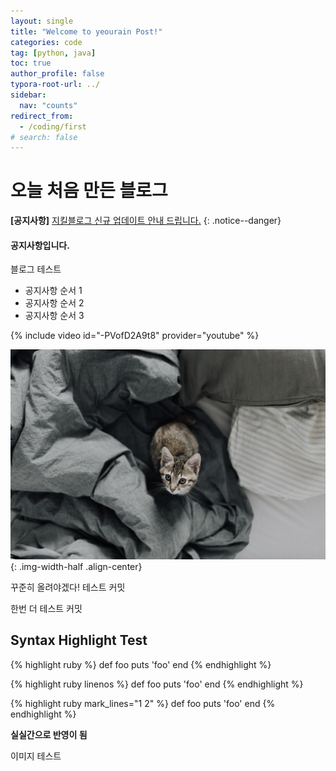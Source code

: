 ```yaml
---
layout: single
title: "Welcome to yeourain Post!"
categories: code
tag: [python, java]
toc: true
author_profile: false
typora-root-url: ../
sidebar:
  nav: "counts"
redirect_from:
  - /coding/first
# search: false
---
```


# 오늘 처음 만든 블로그

**[공지사항]** [지킬블로그 신규 업데이트 안내 드립니다.](https://mmistakes.github.io/minimal-mistakes/docs/quick-start-guide/)
{: .notice--danger}

<div class="notice--success">
<h4>공지사항입니다.</h4>
<p>블로그 테스트</p>
<ul>
    <li>공지사항 순서 1</li>
    <li>공지사항 순서 2</li>
    <li>공지사항 순서 3</li>
</ul>
</div>
{% include video id="-PVofD2A9t8" provider="youtube" %}

![kitten-bed-cat-look-6050114](/images/2023-02-22-first/kitten-bed-cat-look-6050114.jpg){: .img-width-half .align-center}

꾸준히 올려야겠다!
테스트 커밋

한번 더 테스트 커밋

## Syntax Highlight Test

{% highlight ruby %}
def foo
puts 'foo'
end
{% endhighlight %}

{% highlight ruby linenos %}
def foo
puts 'foo'
end
{% endhighlight %}

{% highlight ruby mark_lines="1 2" %}
def foo
puts 'foo'
end
{% endhighlight %}

**실실간으로 반영이 됨**

이미지 테스트
